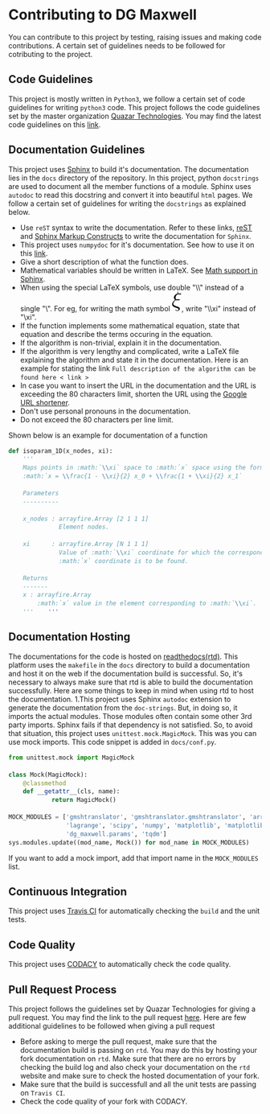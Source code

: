 # Contributing to DG Maxwell
You can contribute to this project by testing, raising issues
and making code contributions. A certain set of guidelines needs
to be followed for cotributing to the project.

## Code Guidelines
This project is mostly written in `Python3`, we follow a certain
set of code guidelines for writing `python3` code. This project
follows the code guidelines set by the master organization
[Quazar Technologies](https://github.com/quazartech). You may
find the latest code guidelines on this
[link](https://github.com/QuazarTech/Style-Guidelines/blob/master/code_guidelines/python.md).

## Documentation Guidelines
This project uses [Sphinx](http://www.sphinx-doc.org/en/stable/)
to build it's documentation. The documentation lies in the
`docs` directory of the repository. In this project,
python `docstrings` are used to document all the member functions
of a module. Sphinx uses `autodoc` to read this docstring and
convert it into beautiful `html` pages. We follow a
certain set of guidelines for writing the `docstrings` as explained
below.

- Use `reST` syntax to write the documentation. Refer to these links,
  [reST](http://www.sphinx-doc.org/en/stable/rest.html#rst-primer) and
  [Sphinx Markup Constructs](http://www.sphinx-doc.org/en/stable/markup/index.html#sphinxmarkup)
  to write the documentation for `Sphinx`.
- This project uses `numpydoc` for it's documentation. See how to use it
  on this [link](https://github.com/numpy/numpy/blob/master/doc/HOWTO_DOCUMENT.rst.txt).
- Give a short description of what the function does.
- Mathematical variables should be written in LaTeX. See
  [Math support in Sphinx](http://www.sphinx-doc.org/en/stable/ext/math.html#math-support).
- When using the special LaTeX symbols, use double "\\\\" instead of a
    single "\\". For eg, for writing the math symbol
    ![xi](.svgs/xi.svg), write "\\\\xi" instead of "\\xi".
- If the function implements some mathematical equation, state that
    equation and describe the terms occuring in the equation.
- If the algorithm is non-trivial, explain it in the documentation.
- If the algorithm is very lengthy and complicated,
    write a LaTeX file explaining the algorithm and state it in the documentation.
    Here is an example for stating the link `Full description of the algorithm can
    be found here < link >`
- In case you want to insert the URL in the documentation and the URL is
    exceeding the 80 characters limit, shorten the URL using
    the [Google URL shortener](https://goo.gl/).
- Don't use personal pronouns in the documentation.
- Do not exceed the 80 characters per line limit.

Shown below is an example for documentation of a function
```python
def isoparam_1D(x_nodes, xi):
    '''
    Maps points in :math:`\\xi` space to :math:`x` space using the formula
    :math:`x = \\frac{1 - \\xi}{2} x_0 + \\frac{1 + \\xi}{2} x_1`

    Parameters
    ----------
    
    x_nodes : arrayfire.Array [2 1 1 1]
              Element nodes.
    
    xi      : arrayfire.Array [N 1 1 1]
              Value of :math:`\\xi` coordinate for which the corresponding
              :math:`x` coordinate is to be found.
    
    Returns
    -------
    x : arrayfire.Array
        :math:`x` value in the element corresponding to :math:`\\xi`.
    '''    '''
```

## Documentation Hosting
The documentations for the code is hosted on
[readthedocs(rtd)](https://readthedocs.org). This platform uses the `makefile`
in the `docs` directory to build a documentation and host it on the web if the
documentation build is successful. So, it's necessary to always make sure that
rtd is able to build the documentation successfully. Here are some things to
keep in mind when using rtd to host the documentation.
1.This project uses Sphinx `autodoc` extension to generate
  the documentation from the `doc-strings`. But, in doing so, it imports the
  actual modules. Those modules often contain some other 3rd party imports.
  Sphinx fails if that dependency is not satisfied. So, to avoid that situation,
  this project uses `unittest.mock.MagicMock`. This was you can use mock imports.
  This code snippet is added in `docs/conf.py`.
  ```python
  from unittest.mock import MagicMock

  class Mock(MagicMock):
      @classmethod
      def __getattr__(cls, name):
              return MagicMock()

  MOCK_MODULES = ['gmshtranslator', 'gmshtranslator.gmshtranslator', 'arrayfire',
                  'lagrange', 'scipy', 'numpy', 'matplotlib', 'matplotlib.lines',
                  'dg_maxwell.params', 'tqdm']
  sys.modules.update((mod_name, Mock()) for mod_name in MOCK_MODULES)
  ```
  If you want to add a mock import, add that import name in the `MOCK_MODULES`
  list.

## Continuous Integration
This project uses [Travis CI](https://travis-ci.org/) for automatically checking
the `build` and the unit tests.

## Code Quality
This project uses [CODACY](https://www.codacy.com/) to automatically check the
code quality.

## Pull Request Process
This project follows the guidelines set by Quazar Technologies for giving
a pull request. You may find the link to the pull request
[here](https://github.com/QuazarTech/Style-Guidelines/blob/master/github/PR_guidelines.md).
Here are few additional guidelines to be followed when giving a pull request
- Before asking to merge the pull request, make sure that the documentation
  build is passing on `rtd`. You may do this by hosting your fork documentation on
  `rtd`. Make sure that there are no errors by checking the build log and also
  check your documentation on the `rtd` website and make sure to check the
  hosted documentation of your fork.
- Make sure that the build is successfull and all the unit tests are passing on
  `Travis CI`.
- Check the code quality of your fork with CODACY.
